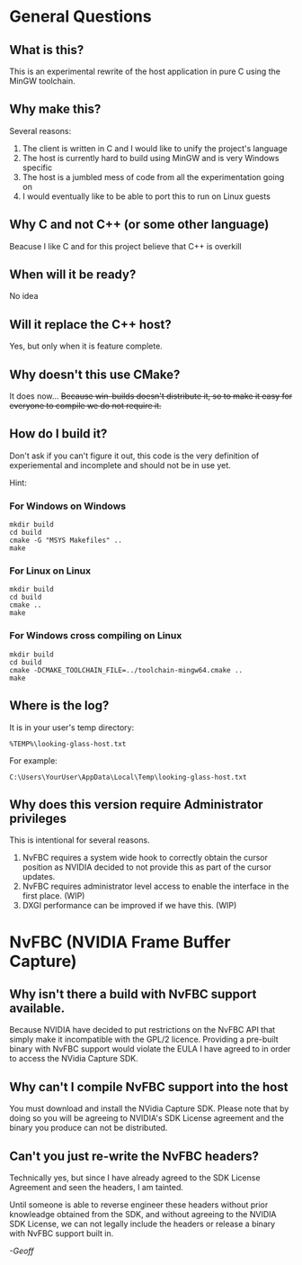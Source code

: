 # General Questions

## What is this?

This is an experimental rewrite of the host application in pure C using the MinGW toolchain.

## Why make this?

Several reasons:

1. The client is written in C and I would like to unify the project's language
2. The host is currently hard to build using MinGW and is very Windows specific
3. The host is a jumbled mess of code from all the experimentation going on
4. I would eventually like to be able to port this to run on Linux guests

## Why C and not C++ (or some other language)

Beacuse I like C and for this project believe that C++ is overkill

## When will it be ready?

No idea

## Will it replace the C++ host?

Yes, but only when it is feature complete.

## Why doesn't this use CMake?

It does now...
~~Because win-builds doesn't distribute it, so to make it easy for everyone to compile we do not require it.~~

## How do I build it?

Don't ask if you can't figure it out, this code is the very definition of experiemental and incomplete and should not be in use yet.

Hint:

### For Windows on Windows

```
mkdir build
cd build
cmake -G "MSYS Makefiles" ..
make
```

### For Linux on Linux

```
mkdir build
cd build
cmake ..
make
```

### For Windows cross compiling on Linux

```
mkdir build
cd build
cmake -DCMAKE_TOOLCHAIN_FILE=../toolchain-mingw64.cmake ..
make
```

## Where is the log?

It is in your user's temp directory:

    %TEMP%\looking-glass-host.txt

For example:

    C:\Users\YourUser\AppData\Local\Temp\looking-glass-host.txt

## Why does this version require Administrator privileges

This is intentional for several reasons.

1. NvFBC requires a system wide hook to correctly obtain the cursor position as NVIDIA decided to not provide this as part of the cursor updates.
2. NvFBC requires administrator level access to enable the interface in the first place. (WIP)
3. DXGI performance can be improved if we have this. (WIP)

# NvFBC (NVIDIA Frame Buffer Capture)

## Why isn't there a build with NvFBC support available.

Because NVIDIA have decided to put restrictions on the NvFBC API that simply make it incompatible with the GPL/2 licence. Providing a pre-built binary with NvFBC support would violate the EULA I have agreed to in order to access the NVidia Capture SDK.

## Why can't I compile NvFBC support into the host

You must download and install the NVidia Capture SDK. Please note that by doing so you will be agreeing to NVIDIA's SDK License agreement and the binary you produce can not be distributed.

## Can't you just re-write the NvFBC headers?

Technically yes, but since I have already agreed to the SDK License Agreement and seen the headers, I am tainted.

Until someone is able to reverse engineer these headers without prior knowleadge obtained from the SDK, and without agreeing to the NVIDIA SDK License, we can not legally include the headers or release a binary with NvFBC support built in.

_-Geoff_
